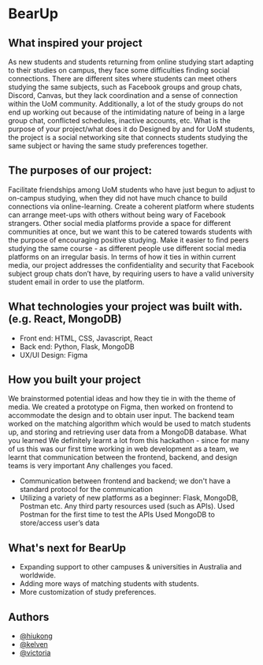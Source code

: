 
# BearUp

## What inspired your project
As new students and students returning from online studying start adapting to their studies on campus, they face some difficulties finding social connections. There are different sites where students can meet others studying the same subjects, such as Facebook groups and group chats, Discord, Canvas, but they lack coordination and a sense of connection within the UoM community. Additionally, a lot of the study groups do not end up working out because of the intimidating nature of being in a large group chat, conflicted schedules, inactive accounts, etc. 
What is the purpose of your project/what does it do
Designed by and for UoM students, the project is a social networking site that connects students studying the same subject or having the same study preferences together. 
## The purposes of our project:
Facilitate friendships among UoM students who have just begun to adjust to on-campus studying, when they did not have much chance to build connections via online-learning. 
Create a coherent platform where students can arrange meet-ups with others without being wary of Facebook strangers. Other social media platforms provide a space for different communities at once, but we want this to be catered towards students with the purpose of encouraging positive studying. 
Make it easier to find peers studying the same course - as different people use different social media platforms on an irregular basis.
In terms of how it ties in within current media, our project addresses the confidentiality and security that Facebook subject group chats don’t have, by requiring users to have a valid university student email in order to use the platform.
## What technologies your project was built with. (e.g. React, MongoDB)
- Front end: HTML, CSS, Javascript, React
- Back end: Python, Flask, MongoDB
- UX/UI Design: Figma 

## How you built your project
We brainstormed potential ideas and how they tie in with the theme of media. We created a prototype on Figma, then worked on frontend to accommodate the design and to obtain user input. The backend team worked on the matching algorithm which would be used to match students up, and storing and retrieving user data from a MongoDB database.
What you learned
We definitely learnt a lot from this hackathon - since for many of us this was our first time working in web development as a team, we learnt that communication between the frontend, backend, and design teams is very important
Any challenges you faced.
- Communication between frontend and backend; we don't have a standard protocol for the communication
- Utilizing a variety of new platforms as a beginner: Flask, MongoDB, Postman etc.
Any third party resources used (such as APIs). 
Used Postman for the first time to test the APIs
Used MongoDB to store/access user’s data
## What's next for BearUp
- Expanding support to other campuses & universities in Australia and worldwide.
- Adding more ways of matching students with students.
- More customization of study preferences.
## Authors

- [@hiukong](https://www.github.com/hiukongDan)
- [@kelven](https://www.github.com/Kelven90)
- [@victoria](https://www.github.com/vockoi)

